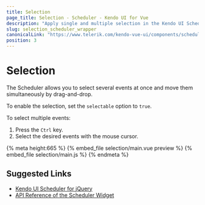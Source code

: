 ```yaml
---
title: Selection
page_title: Selection - Scheduler - Kendo UI for Vue
description: "Apply single and multiple selection in the Kendo UI Scheduler wrapper for Vue."
slug: selection_scheduler_wrapper
canonicalLink: "https://www.telerik.com/kendo-vue-ui/components/scheduler/editing/"
position: 3
---
```


<div><WrapperBanner link="/kendo-vue-ui/components/scheduler"></WrapperBanner></div> 

# Selection

The Scheduler allows you to select several events at once and move them simultaneously by drag-and-drop.

To enable the selection, set the `selectable` option to `true`.

To select multiple events:
1. Press the `Ctrl` key.
1. Select the desired events with the mouse cursor.

{% meta height:665 %}
{% embed_file selection/main.vue preview %}
{% embed_file selection/main.js %}
{% endmeta %}

## Suggested Links

* [Kendo UI Scheduler for jQuery](https://docs.telerik.com/kendo-ui/controls/scheduling/scheduler/overview)
* [API Reference of the Scheduler Widget](https://docs.telerik.com/kendo-ui/api/javascript/ui/scheduler)
